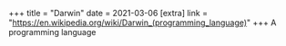 +++
title = "Darwin"
date = 2021-03-06
[extra]
link = "https://en.wikipedia.org/wiki/Darwin_(programming_language)"
+++
A programming language

